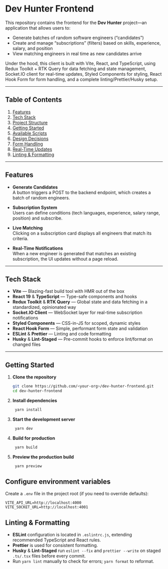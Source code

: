 # Dev Hunter Frontend

This repository contains the frontend for the **Dev Hunter** project—an application that allows users to:

- Generate batches of random software engineers (“candidates”)
- Create and manage “subscriptions” (filters) based on skills, experience, salary, and position
- View matching engineers in real time as new candidates arrive

Under the hood, this client is built with Vite, React, and TypeScript, using Redux Toolkit + RTK Query for data fetching and state management, Socket.IO client for real-time updates, Styled Components for styling, React Hook Form for form handling, and a complete linting/Prettier/Husky setup.

---

## Table of Contents

1. [Features](#features)
2. [Tech Stack](#tech-stack)
3. [Project Structure](#project-structure)
4. [Getting Started](#getting-started)
5. [Available Scripts](#available-scripts)
6. [Design Decisions](#design-decisions)
7. [Form Handling](#form-handling)
8. [Real-Time Updates](#real-time-updates)
9. [Linting & Formatting](#linting--formatting)

---

## Features

- **Generate Candidates**  
  A button triggers a POST to the backend endpoint, which creates a batch of random engineers.

- **Subscription System**  
  Users can define conditions (tech languages, experience, salary range, position) and subscribe.

- **Live Matching**  
  Clicking on a subscription card displays all engineers that match its criteria.

- **Real-Time Notifications**  
  When a new engineer is generated that matches an existing subscription, the UI updates without a page reload.

---

## Tech Stack

- **Vite** — Blazing-fast build tool with HMR out of the box
- **React 19** & **TypeScript** — Type-safe components and hooks
- **Redux Toolkit** & **RTK Query** — Global state and data fetching in a standardized, opinionated way
- **Socket.IO Client** — WebSocket layer for real-time subscription notifications
- **Styled Components** — CSS-in-JS for scoped, dynamic styles
- **React Hook Form** — Simple, performant form state and validation
- **ESLint** & **Prettier** — Linting and code formatting
- **Husky** & **Lint-Staged** — Pre-commit hooks to enforce lint/format on changed files

---
## Getting Started

1. **Clone the repository**
   ```bash
   git clone https://github.com/<your-org>/dev-hunter-frontend.git
   cd dev-hunter-frontend

2. **Install dependencies**
   ```bash
    yarn install

3. **Start the development server**
   ```bash
    yarn dev
   
4. **Build for production**
   ```bash
    yarn build

5. **Preview the production build**
   ```bash
    yarn preview

## Configure environment variables

Create a `.env` file in the project root (if you need to override defaults):

```env
VITE_API_URL=http://localhost:4000
VITE_SOCKET_URL=http://localhost:4001
```

## Linting & Formatting

- **ESLint** configuration is located in `.eslintrc.js`, extending recommended TypeScript and React rules.
- **Prettier** is used for consistent formatting.
- **Husky** & **Lint-Staged** run `eslint --fix` and `prettier --write` on staged `.ts/.tsx` files before every commit.
- Run `yarn lint` manually to check for errors; `yarn format` to reformat.

